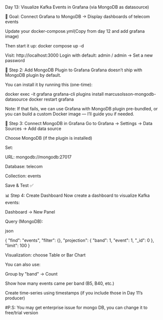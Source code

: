  Day 13: Visualize Kafka Events in Grafana (via MongoDB as datasource)

🎯 Goal: Connect Grafana to MongoDB → Display dashboards of telecom events

Update your docker-compose.yml(Copy from day 12 and add grafana image)

Then start it up: docker compose up -d

Visit: http://localhost:3000
Login with default: admin / admin → Set a new password

🔌 Step 2: Add MongoDB Plugin to Grafana
Grafana doesn’t ship with MongoDB plugin by default.

You can install it by running this (one-time):

docker exec -it grafana grafana-cli plugins install marcusolsson-mongodb-datasource
docker restart grafana

Note: If that fails, we can use Grafana with MongoDB plugin pre-bundled, or you can build a custom Docker image — I’ll guide you if needed.

🧷 Step 3: Connect MongoDB in Grafana
Go to Grafana → Settings → Data Sources → Add data source

Choose MongoDB (if the plugin is installed)

Set:

URL: mongodb://mongodb:27017

Database: telecom

Collection: events

Save & Test ✅

📊 Step 4: Create Dashboard
Now create a dashboard to visualize Kafka events:

Dashboard → New Panel

Query (MongoDB):

json


{
  "find": "events",
  "filter": {},
  "projection": { "band": 1, "event": 1, "_id": 0 },
  "limit": 100
}

Visualization: choose Table or Bar Chart

You can also use:

Group by "band" → Count

Show how many events came per band (B5, B40, etc.)

Create time-series using timestamps (if you include those in Day 11’s producer)



#P.S: You may get enterprise issue for mongo DB, you can change it to free/trial version
